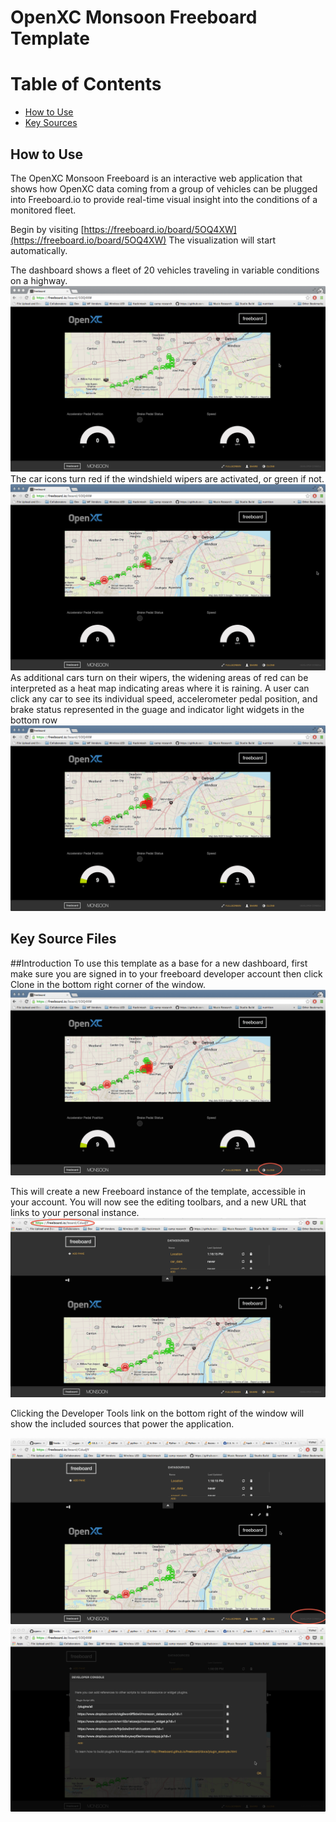 OpenXC Monsoon Freeboard Template
=================================

# Table of Contents
*   [How to Use](#how-to-use)
*   [Key Sources](#key-source-files)

How to Use
-----------

The OpenXC Monsoon Freeboard is an interactive web application that shows how OpenXC data coming from a group of vehicles can be plugged into Freeboard.io to provide real-time visual insight into the conditions of a monitored fleet.  

Begin by visiting [https://freeboard.io/board/5OQ4XW](https://freeboard.io/board/5OQ4XW)
The visualization will start automatically.

The dashboard shows a fleet of 20 vehicles traveling in variable conditions on a highway.
![screen1](../documentation/images/1.png)
The car icons turn red if the windshield wipers are activated, or green if not.
![screen2](../documentation/images/2.png)  
As additional cars turn on their wipers, the widening areas of red can be interpreted as a heat map indicating areas where it is raining.  A user can click any car to see its individual speed, accelerometer pedal position, and brake status represented in the guage and indicator light widgets in the bottom row
![screen3](../documentation/images/3.png)


Key Source Files
----------------

##Introduction
To use this template as a base for a new dashboard, first make sure you are signed in to your freeboard developer account then click Clone in the bottom right corner of the window.
![screen4](../documentation/images/4.png)

This will create a new Freeboard instance of the template, accessible in your account.  You will now see the editing toolbars, and a new URL that links to your personal instance.
![screen5](../documentation/images/5.png)

Clicking the Developer Tools link on the bottom right of the window will show the included sources that power the application.  

![screen6](../documentation/images/6.png)![screen7](../documentation/images/7.png)


 